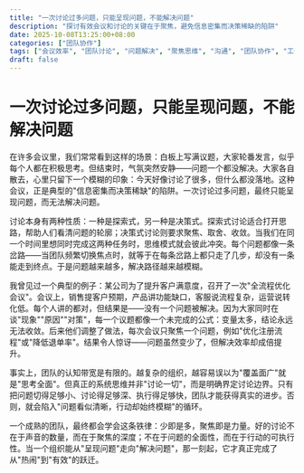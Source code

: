 ```yaml
---
title: "一次讨论过多问题，只能呈现问题，不能解决问题"
description: "探讨有效会议和讨论的关键在于聚焦，避免信息密集而决策稀缺的陷阱"
date: 2025-10-08T13:25:00+08:00
categories: ["团队协作"]
tags: ["会议效率", "团队讨论", "问题解决", "聚焦思维", "沟通", "团队协作", "工作方法", "效率", "心理安全", "冲突管理"]
draft: false
---
```


# 一次讨论过多问题，只能呈现问题，不能解决问题

在许多会议里，我们常常看到这样的场景：白板上写满议题，大家轮番发言，似乎每个人都在积极思考。但结束时，气氛突然安静——问题一个都没解决。大家各自散去，心里只留下一个模糊的印象：今天好像讨论了很多，但什么都没落地。这种会议，正是典型的"信息密集而决策稀缺"的陷阱。一次讨论过多问题，最终只能呈现问题，而无法解决问题。

讨论本身有两种性质：一种是探索式，另一种是决策式。探索式讨论适合打开思路，帮助人们看清问题的轮廓；决策式讨论则要求聚焦、取舍、收敛。当我们在同一个时间里想同时完成这两种任务时，思维模式就会彼此冲突。每个问题都像一条岔路——当团队频繁切换焦点时，就等于在每条岔路上都只走了几步，却没有一条能走到终点。于是问题越来越多，解决路径越来越模糊。

我曾见过一个典型的例子：某公司为了提升客户满意度，召开了一次"全流程优化会议"。会议上，销售提客户预期，产品讲功能缺口，客服说流程复杂，运营说转化低。每个人讲的都对，但结果是——没有一个问题被解决。因为大家同时在谈"现象""原因""对策"，每一个议题都像一个未完成的公式：变量太多，结论永远无法收敛。后来他们调整了做法，每次会议只聚焦一个问题，例如"优化注册流程"或"降低退单率"。结果令人惊讶——问题虽然变少了，但解决效率却成倍提升。

事实上，团队的认知带宽是有限的。越复杂的组织，越容易误以为"覆盖面广"就是"思考全面"。但真正的系统思维并非"讨论一切"，而是明确界定讨论边界。只有把问题切得足够小、讨论得足够深、执行得足够快，团队才能获得真实的进步。否则，就会陷入"问题看似清晰，行动却始终模糊"的循环。

一个成熟的团队，最终都会学会这条铁律：少即是多，聚焦即是力量。好的讨论不在于声音的数量，而在于聚焦的深度；不在于问题的全面性，而在于行动的可执行性。当一个组织能从"呈现问题"走向"解决问题"，那一刻起，它才真正完成了从"热闹"到"有效"的跃迁。
